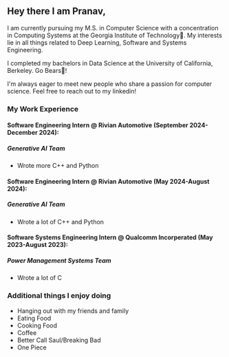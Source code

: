 ## Hey there I am Pranav,
I am currently pursuing my M.S. in Computer Science with a concentration in Computing Systems at the Georgia Institute of Technology🐝. My interests lie in all things related to Deep Learning, Software and Systems Engineering.

I completed my bachelors in Data Science at the University of California, Berkeley.
Go Bears🐻!

I'm always eager to meet new people who share a passion for computer science. Feel free to reach out to my linkedin!


### My Work Experience
#### Software Engineering Intern @ Rivian Automotive (September 2024-December 2024):
##### Generative AI Team
- Wrote more C++ and Python

#### Software Engineering Intern @ Rivian Automotive (May 2024-August 2024):
##### Generative AI Team
- Wrote a lot of C++ and Python

#### Software Systems Engineering Intern @ Qualcomm Incorperated (May 2023-August 2023):
##### Power Management Systems Team
- Wrote a lot of C

### Additional things I enjoy doing
- Hanging out with my friends and family
- Eating Food
- Cooking Food
- Coffee
- Better Call Saul/Breaking Bad
- One Piece
